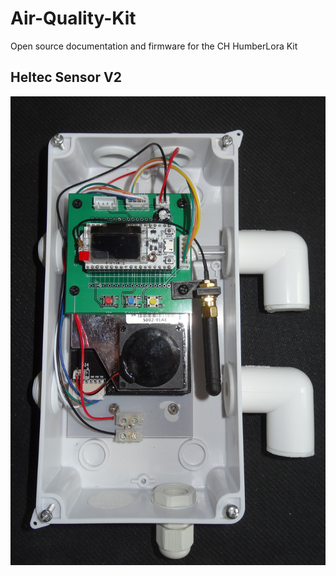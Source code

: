 # Air-Quality-Kit
Open source documentation and firmware for the CH HumberLora Kit

## Heltec Sensor V2

<img src="Images/Heltec Sensor V2.jpg" />
